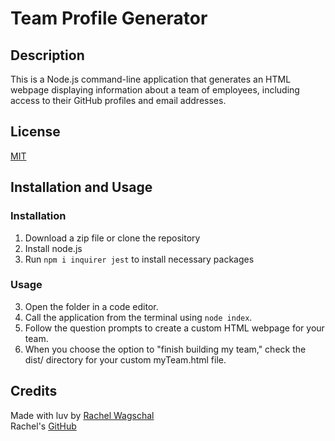 # Team Profile Generator

## Description 
This is a Node.js command-line application that generates an HTML webpage displaying information about a team of employees, including access to their GitHub profiles and email addresses. 

## License
[MIT](https://opensource.org/licenses/MIT)

## Installation and Usage

### Installation 
1. Download a zip file or clone the repository 
2. Install node.js 
2. Run `npm i inquirer jest` to install necessary packages

### Usage
3. Open the folder in a code editor.
4. Call the application from the terminal using `node index`.
5. Follow the question prompts to create a custom HTML webpage for your team.
6. When you choose the option to "finish building my team," check the dist/ directory for your custom myTeam.html file.

## Credits
Made with luv by [Rachel Wagschal](mailto:rawagschal@gmail.com) <br>
Rachel's [GitHub](https://github.com/rawagschal)



